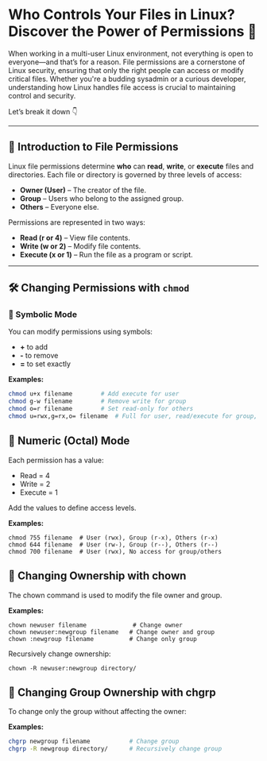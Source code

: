 # Who Controls Your Files in Linux? Discover the Power of Permissions 🔐

When working in a multi-user Linux environment, not everything is open to everyone—and that’s for a reason. File permissions are a cornerstone of Linux security, ensuring that only the right people can access or modify critical files. Whether you're a budding sysadmin or a curious developer, understanding how Linux handles file access is crucial to maintaining control and security.

Let’s break it down 👇

---

## 🔑 Introduction to File Permissions

Linux file permissions determine **who** can **read**, **write**, or **execute** files and directories. Each file or directory is governed by three levels of access:

- **Owner (User)** – The creator of the file.
- **Group** – Users who belong to the assigned group.
- **Others** – Everyone else.

Permissions are represented in two ways:

- **Read (r or 4)** – View file contents.
- **Write (w or 2)** – Modify file contents.
- **Execute (x or 1)** – Run the file as a program or script.

---

## 🛠️ Changing Permissions with `chmod`

### 🔹 Symbolic Mode

You can modify permissions using symbols:

- **+** to add  
- **-** to remove  
- **=** to set exactly

**Examples:**
```bash
chmod u+x filename        # Add execute for user  
chmod g-w filename        # Remove write for group  
chmod o=r filename        # Set read-only for others  
chmod u=rwx,g=rx,o= filename  # Full for user, read/execute for group, none for others  
```

## 🔢 Numeric (Octal) Mode
Each permission has a value:

- Read = 4
- Write = 2
- Execute = 1

Add the values to define access levels.

**Examples:**

```
chmod 755 filename  # User (rwx), Group (r-x), Others (r-x)  
chmod 644 filename  # User (rw-), Group (r--), Others (r--)  
chmod 700 filename  # User (rwx), No access for group/others 
```
 
## 👤 Changing Ownership with chown

The chown command is used to modify the file owner and group.

**Examples:**

```
chown newuser filename             # Change owner  
chown newuser:newgroup filename   # Change owner and group  
chown :newgroup filename          # Change only group  
```
Recursively change ownership:

```
chown -R newuser:newgroup directory/
```
## 👥 Changing Group Ownership with chgrp
To change only the group without affecting the owner:

**Examples:**

```bash
chgrp newgroup filename           # Change group  
chgrp -R newgroup directory/      # Recursively change group
```